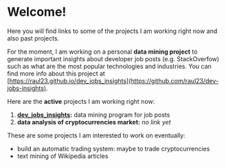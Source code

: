 # Welcome!

Here you will find links to some of the projects I am working right now and
also past projects.

For the moment, I am working on a personal **data mining project** to generate
important insights about developer job posts (e.g. StackOverfow) such as what are
the most popular technologies and industries. You can find more info about this
project at  [https://raul23.github.io/dev_jobs_insights](https://github.com/raul23/dev-jobs-insights).

Here are the **active** projects I am working right now:
1. **[dev_jobs_insights](https://github.com/raul23/dev-jobs-insights):** data mining
program for job posts
2. **data analysis of cryptocurrencies market:** *no link yet*

These are some projects I am interested to work on eventually:
- build an automatic trading system: maybe to trade cryptocurrencies
- text mining of Wikipedia articles

<!--Also, you can also check out my blog at TODO: add URL where I talk about 
anything programming related (though I focus more on machine 
learning/data mining in python) TODO: add as a note in the bottom-->
